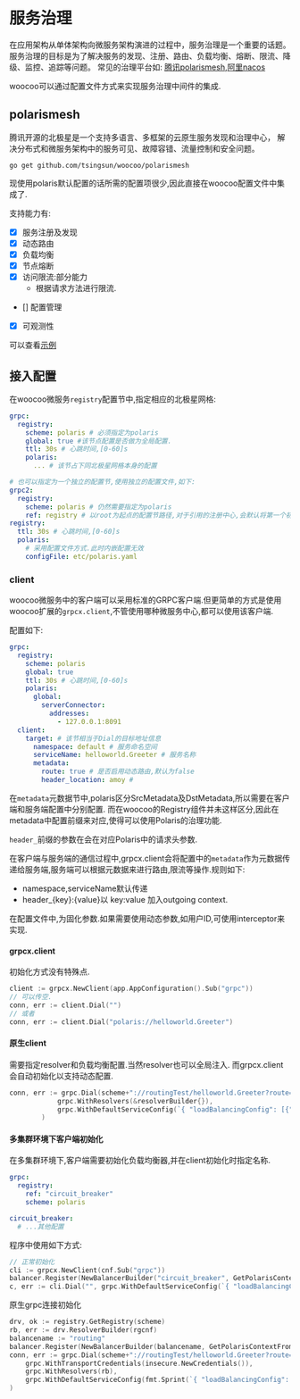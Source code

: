 # 服务治理

在应用架构从单体架构向微服务架构演进的过程中，服务治理是一个重要的话题。服务治理的目标是为了解决服务的发现、注册、路由、负载均衡、熔断、限流、降级、监控、追踪等问题。
常见的治理平台如: [腾讯polarismesh](https://polarismesh.cn),[阿里nacos](https://nacos.io/zh-cn/)

woocoo可以通过配置文件方式来实现服务治理中间件的集成.

## polarismesh

腾讯开源的北极星是一个支持多语言、多框架的云原生服务发现和治理中心， 解决分布式和微服务架构中的服务可见、故障容错、流量控制和安全问题。

```
go get github.com/tsingsun/woocoo/polarismesh
```  
现使用polaris默认配置的话所需的配置项很少,因此直接在woocoo配置文件中集成了.

支持能力有:

- [x] 服务注册及发现
- [x] 动态路由
- [x] 负载均衡
- [x] 节点熔断
- [x] 访问限流:部分能力
    - 根据请求方法进行限流.
- [] 配置管理
- [x] 可观测性

可以查看[示例](https://github.com/tsingsun/woocoo-example/tree/main/grpc/polaris)

## 接入配置

在woocoo微服务`registry`配置节中,指定相应的北极星网格:

```yaml
grpc:
  registry:
    scheme: polaris # 必须指定为polaris
    global: true #该节点配置是否做为全局配置.
    ttl: 30s # 心跳时间,[0-60]s
    polaris:
      ... # 该节占下同北极星网格本身的配置  

# 也可以指定为一个独立的配置节,使用独立的配置文件,如下:
grpc2:
  registry:
    scheme: polaris # 仍然需要指定为polaris
    ref: registry # 以root为起点的配置节路径,对于引用的注册中心,会默认将第一个初始化全局配置.
registry:
  ttl: 30s # 心跳时间,[0-60]s
  polaris:
    # 采用配置文件方式.此时内嵌配置无效
    configFile: etc/polaris.yaml  
```

### client

woocoo微服务中的客户端可以采用标准的GRPC客户端.但更简单的方式是使用woocoo扩展的`grpcx.client`,不管使用哪种微服务中心,都可以使用该客户端.

配置如下:

```yaml
grpc:
  registry:
    scheme: polaris
    global: true
    ttl: 30s # 心跳时间,[0-60]s
    polaris:
      global:
        serverConnector:
          addresses:
            - 127.0.0.1:8091
  client:
    target: # 该节相当于Dial的目标地址信息
      namespace: default # 服务命名空间
      serviceName: helloworld.Greeter # 服务名称
      metadata:        
        route: true # 是否启用动态路由,默认为false
        header_location: amoy #                
```

在`metadata`元数据节中,polaris区分SrcMetadata及DstMetadata,所以需要在客户端和服务端配置中分别配置.
而在woocoo的Registry组件并未这样区分,因此在metadata中配置前缀来对应,使得可以使用Polaris的治理功能.

`header_`前缀的参数在会在对应Polaris中的请求头参数.

在客户端与服务端的通信过程中,grpcx.client会将配置中的`metadata`作为元数据传递给服务端,服务端可以根据元数据来进行路由,限流等操作.规则如下:

- namespace,serviceName默认传递
- header_{key}:{value}以 key:value 加入outgoing context.

在配置文件中,为固化参数.如果需要使用动态参数,如用户ID,可使用interceptor来实现.

#### grpcx.client

初始化方式没有特殊点.

```go
client := grpcx.NewClient(app.AppConfiguration().Sub("grpc"))
// 可以传空.
conn, err := client.Dial("")
// 或者
conn, err := client.Dial("polaris://helloworld.Greeter")
```

#### 原生client

需要指定resolver和负载均衡配置.当然resolver也可以全局注入. 而grpcx.client会自动初始化以支持动态配置.

```go
conn, err := grpc.Dial(scheme+"://routingTest/helloworld.Greeter?route=true",		
			grpc.WithResolvers(&resolverBuilder{}),
			grpc.WithDefaultServiceConfig(`{ "loadBalancingConfig": [{"polaris": {}}] }`),
		)

```

#### 多集群环境下客户端初始化

在多集群环境下,客户端需要初始化负载均衡器,并在client初始化时指定名称.

```yaml
grpc:
  registry:
    ref: "circuit_breaker"
    scheme: polaris

circuit_breaker:
  # ...其他配置  
```
程序中使用如下方式: 
```go
// 正常初始化
cli := grpcx.NewClient(cnf.Sub("grpc"))
balancer.Register(NewBalancerBuilder("circuit_breaker", GetPolarisContextFromDriver("circuit_breaker")")))
c, err := cli.Dial("", grpc.WithDefaultServiceConfig(`{ "loadBalancingConfig": [{"circuit_breaker": {}}] }`))
```

原生grpc连接初始化
```go
drv, ok := registry.GetRegistry(scheme)
rb, err := drv.ResolverBuilder(rgcnf)
balancename := "routing"
balancer.Register(NewBalancerBuilder(balancename, GetPolarisContextFromDriver("Registry配置节点ref指向名称")))
conn, err := grpc.Dial(scheme+"://routingTest/helloworld.Greeter?route=true&srcservice=helloworld.Greeter",
    grpc.WithTransportCredentials(insecure.NewCredentials()),
    grpc.WithResolvers(rb),
    grpc.WithDefaultServiceConfig(fmt.Sprint(`{ "loadBalancingConfig": [{"%s": {}}] }`,balancename)),
)
```